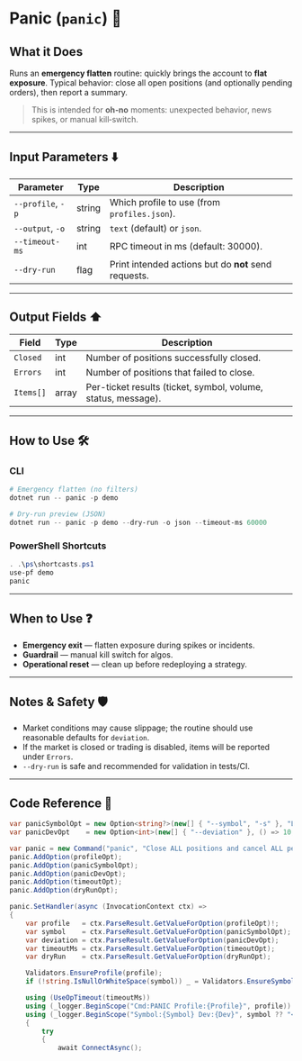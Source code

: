 # Panic (`panic`) 🚨

## What it Does

Runs an **emergency flatten** routine: quickly brings the account to **flat exposure**.
Typical behavior: close all open positions (and optionally pending orders), then report a summary.

> This is intended for **oh‑no** moments: unexpected behavior, news spikes, or manual kill‑switch.

---

## Input Parameters ⬇️

| Parameter         | Type   |Description                                          |
| ----------------- | ------ |---------------------------------------------------- |
| `--profile`, `-p` | string | Which profile to use (from `profiles.json`).         |
| `--output`, `-o`  | string |`text` (default) or `json`.                          |
| `--timeout-ms`    | int    | RPC timeout in ms (default: 30000).                  |
| `--dry-run`       | flag   | Print intended actions but do **not** send requests. |
---

## Output Fields ⬆️

| Field     | Type  | Description                                                   |
| --------- | ----- | ------------------------------------------------------------- |
| `Closed`  | int   | Number of positions successfully closed.                      |
| `Errors`  | int   | Number of positions that failed to close.                     |
| `Items[]` | array | Per-ticket results (ticket, symbol, volume, status, message). |
---

## How to Use 🛠️

### CLI

```powershell
# Emergency flatten (no filters)
dotnet run -- panic -p demo

# Dry-run preview (JSON)
dotnet run -- panic -p demo --dry-run -o json --timeout-ms 60000
```

### PowerShell Shortcuts

```powershell
. .\ps\shortcasts.ps1
use-pf demo
panic
```

---

## When to Use ❓

* **Emergency exit** — flatten exposure during spikes or incidents.
* **Guardrail** — manual kill switch for algos.
* **Operational reset** — clean up before redeploying a strategy.

---

## Notes & Safety 🛡️

* Market conditions may cause slippage; the routine should use reasonable defaults for `deviation`.
* If the market is closed or trading is disabled, items will be reported under `Errors`.
* `--dry-run` is safe and recommended for validation in tests/CI.

---

## Code Reference 🧩

```csharp
var panicSymbolOpt = new Option<string?>(new[] { "--symbol", "-s" }, "Limit to symbol (optional)");
var panicDevOpt    = new Option<int>(new[] { "--deviation" }, () => 10, "Max slippage for closes");

var panic = new Command("panic", "Close ALL positions and cancel ALL pendings (optionally by symbol)");
panic.AddOption(profileOpt);
panic.AddOption(panicSymbolOpt);
panic.AddOption(panicDevOpt);
panic.AddOption(timeoutOpt);
panic.AddOption(dryRunOpt);

panic.SetHandler(async (InvocationContext ctx) =>
{
    var profile   = ctx.ParseResult.GetValueForOption(profileOpt)!;
    var symbol    = ctx.ParseResult.GetValueForOption(panicSymbolOpt);
    var deviation = ctx.ParseResult.GetValueForOption(panicDevOpt);
    var timeoutMs = ctx.ParseResult.GetValueForOption(timeoutOpt);
    var dryRun    = ctx.ParseResult.GetValueForOption(dryRunOpt);

    Validators.EnsureProfile(profile);
    if (!string.IsNullOrWhiteSpace(symbol)) _ = Validators.EnsureSymbol(symbol!);

    using (UseOpTimeout(timeoutMs))
    using (_logger.BeginScope("Cmd:PANIC Profile:{Profile}", profile))
    using (_logger.BeginScope("Symbol:{Symbol} Dev:{Dev}", symbol ?? "<any>", deviation))
    {
        try
        {
            await ConnectAsync();
```
